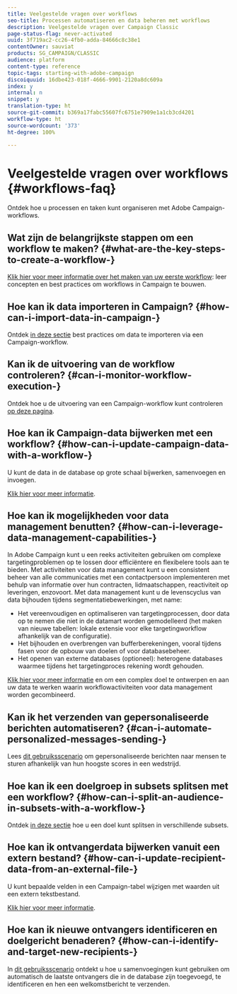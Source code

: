 ```yaml
---
title: Veelgestelde vragen over workflows
seo-title: Processen automatiseren en data beheren met workflows
description: Veelgestelde vragen over Campaign Classic
page-status-flag: never-activated
uuid: 3f719ac2-cc26-4fb0-adda-84666c8c38e1
contentOwner: sauviat
products: SG_CAMPAIGN/CLASSIC
audience: platform
content-type: reference
topic-tags: starting-with-adobe-campaign
discoiquuid: 16dbe423-018f-4666-9901-2120a8dc609a
index: y
internal: n
snippet: y
translation-type: ht
source-git-commit: b369a17fabc55607fc6751e7909e1a1cb3cd4201
workflow-type: ht
source-wordcount: '373'
ht-degree: 100%

---
```



# Veelgestelde vragen over workflows {#workflows-faq}

Ontdek hoe u processen en taken kunt organiseren met Adobe Campaign-workflows.

## Wat zijn de belangrijkste stappen om een workflow te maken? {#what-are-the-key-steps-to-create-a-workflow-}

[Klik hier voor meer informatie over het maken van uw eerste workflow](../../workflow/using/building-a-workflow.md): leer concepten en best practices om workflows in Campaign te bouwen.

## Hoe kan ik data importeren in Campaign? {#how-can-i-import-data-in-campaign-}

Ontdek [in deze sectie](../../workflow/using/importing-data.md) best practices om data te importeren via een Campaign-workflow.

## Kan ik de uitvoering van de workflow controleren? {#can-i-monitor-workflow-execution-}

Ontdek hoe u de uitvoering van een Campaign-workflow kunt controleren [op deze pagina](../../workflow/using/starting-a-workflow.md).

## Hoe kan ik Campaign-data bijwerken met een workflow? {#how-can-i-update-campaign-data-with-a-workflow-}

U kunt de data in de database op grote schaal bijwerken, samenvoegen en invoegen.

[Klik hier voor meer informatie](../../workflow/using/update-data.md).

## Hoe kan ik mogelijkheden voor data management benutten? {#how-can-i-leverage-data-management-capabilities-}

In Adobe Campaign kunt u een reeks activiteiten gebruiken om complexe targetingproblemen op te lossen door efficiëntere en flexibelere tools aan te bieden. Met activiteiten voor data management kunt u een consistent beheer van alle communicaties met een contactpersoon implementeren met behulp van informatie over hun contracten, lidmaatschappen, reactiviteit op leveringen, enzovoort. Met data management kunt u de levenscyclus van data bijhouden tijdens segmentatiebewerkingen, met name:

* Het vereenvoudigen en optimaliseren van targetingprocessen, door data op te nemen die niet in de datamart worden gemodelleerd (het maken van nieuwe tabellen: lokale extensie voor elke targetingworkflow afhankelijk van de configuratie).
* Het bijhouden en overbrengen van bufferberekeningen, vooral tijdens fasen voor de opbouw van doelen of voor databasebeheer.
* Het openen van externe databases (optioneel): heterogene databases waarmee tijdens het targetingproces rekening wordt gehouden.

[Klik hier voor meer informatie](../../workflow/using/targeting-data.md#data-management) en om een complex doel te ontwerpen en aan uw data te werken waarin workflowactiviteiten voor data management worden gecombineerd.

## Kan ik het verzenden van gepersonaliseerde berichten automatiseren? {#can-i-automate-personalized-messages-sending-}

Lees [dit gebruiksscenario](../../workflow/using/enriching-data.md) om gepersonaliseerde berichten naar mensen te sturen afhankelijk van hun hoogste scores in een wedstrijd.

## Hoe kan ik een doelgroep in subsets splitsen met een workflow? {#how-can-i-split-an-audience-in-subsets-with-a-workflow-}

Ontdek [in deze sectie](../../workflow/using/split.md) hoe u een doel kunt splitsen in verschillende subsets.

## Hoe kan ik ontvangerdata bijwerken vanuit een extern bestand? {#how-can-i-update-recipient-data-from-an-external-file-}

U kunt bepaalde velden in een Campaign-tabel wijzigen met waarden uit een extern tekstbestand.

[Klik hier voor meer informatie](../../platform/using/importing-data.md#example--enrich-the-values-with-those-of-an-external-file).

## Hoe kan ik nieuwe ontvangers identificeren en doelgericht benaderen? {#how-can-i-identify-and-target-new-recipients-}

In [dit gebruiksscenario](../../workflow/using/using-aggregates.md) ontdekt u hoe u samenvoegingen kunt gebruiken om automatisch de laatste ontvangers die in de database zijn toegevoegd, te identificeren en hen een welkomstbericht te verzenden.
